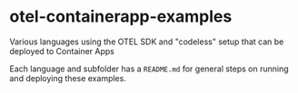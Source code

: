 # otel-containerapp-examples
Various languages using the OTEL SDK and "codeless" setup that can be deployed to Container Apps

Each language and subfolder has a `README.md` for general steps on running and deploying these examples.

